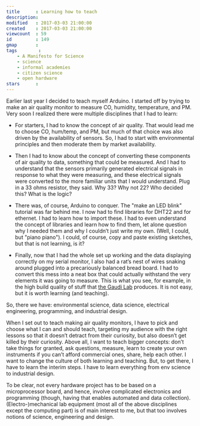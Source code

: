 ```yaml
---
title      : Learning how to teach
description: 
modified   : 2017-03-03 21:00:00
created    : 2017-03-03 21:00:00
viewcount  : 59
id         : 149
gmap       : 
tags        :
    - A Manifesto for Science
    - science
    - informal academies
    - citizen science
    - open hardware
stars      : 
---
```


Earlier last year I decided to teach myself Arduino. I started off by trying to make an air quality monitor to measure CO, humidity, temperature, and PM. Very soon I realized there were multiple disciplines that I had to learn:

- For starters, I had to know the concept of air quality. That would lead me to choose CO, hum/temp, and PM, but much of that choice was also driven by the availability of sensors. So, I had to start with environmental principles and then moderate them by market availability.

- Then I had to know about the concept of converting these components of air quality to data, something that could be measured. And I had to understand that the sensors primarily generated electrical signals in response to what they were measuring, and these electrical signals were converted to the more familiar units that I would understand. Plug in a 33 ohms resistor, they said. Why 33? Why not 22? Who decided this? What is the logic?

- There was, of course, Arduino to conquer. The "make an LED blink" tutorial was far behind me. I now had to find libraries for DHT22 and for ethernet. I had to learn how to import these. I had to even understand the concept of libraries and learn how to find them, let alone question why I needed them and why I couldn’t just write my own. (Well, I could, but "piano piano"). I could, of course, copy and paste existing sketches, but that is not learning, is it? 

- Finally, now that I had the whole set up working and the data displaying correctly on my serial monitor, I also had a rat’s nest of wires snaking around plugged into a precariously balanced bread board. I had to convert this mess into a neat box that could actually withstand the very elements it was going to measure. This is what you see, for example, in the high build quality of stuff that [the Gaudi Lab](http://www.gaudi.ch/GaudiLabs/?page_id=2) produces. It is not easy, but it is worth learning (and teaching).

So, there we have: environmental science, data science, electrical engineering, programming, and industrial design.

When I set out to teach making air quality monitors, I have to pick and choose what I can and should teach, targeting my audience with the right lessons so that it doesn’t detract from their curiosity, but also doesn’t get killed by their curiosity. Above all, I want to teach bigger concepts: don’t take things for granted, ask questions, measure, learn to create your own instruments if you can’t afford commercial ones, share, help each other. I want to change the culture of both learning and teaching. But, to get there, I have to learn the interim steps. I have to learn everything from env science to industrial design.

To be clear, not every hardware project has to be based on a microprocessor board, and hence, involve complicated electronics and programming (though, having that enables automated and data collection). (Electro-)mechanical lab equipment (most all of the above disciplines except the computing part) is of main interest to me, but that too involves notions of science, engineering and design. 
